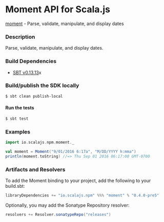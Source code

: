 Moment API for Scala.js
=======================
[moment](https://www.npmjs.com/package/moment) - Parse, validate, manipulate, and display dates

### Description

Parse, validate, manipulate, and display dates.

### Build Dependencies

* [SBT v0.13.13](http://www.scala-sbt.org/download.html)x

### Build/publish the SDK locally

```bash
$ sbt clean publish-local
```

#### Run the tests

```bash
$ sbt test
```

### Examples

```scala
import io.scalajs.npm.moment._

val moment = Moment("9/01/2016 6:17a", "M/DD/YYYY h:mma")
println(moment.toString) //=> Thu Sep 01 2016 06:17:00 GMT-0700
```

### Artifacts and Resolvers

To add the Moment binding to your project, add the following to your build.sbt:  

```sbt
libraryDependencies += "io.scalajs.npm" %%% "moment" % "0.4.0-pre5"
```

Optionally, you may add the Sonatype Repository resolver:

```sbt   
resolvers += Resolver.sonatypeRepo("releases") 
```